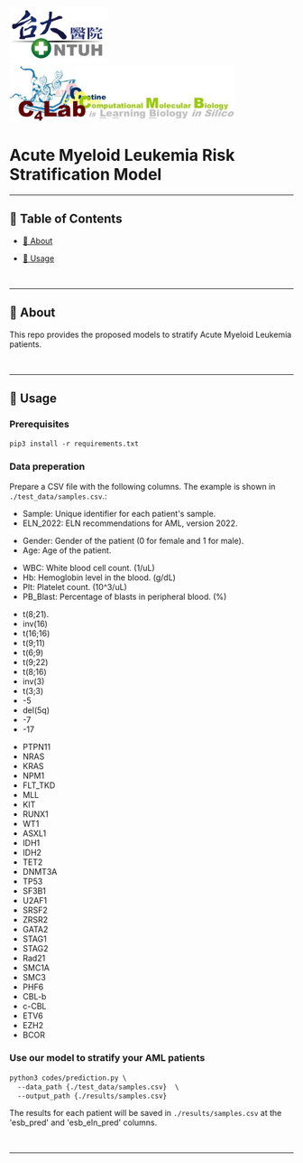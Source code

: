 <p align="left">
  <a href="https://www.ntuh.gov.tw/ntuh/ntuhgroup.jsp" rel="noopener">
  <img width=175px height=100px src="./asserts/ntuh.png" style="margin-right: 200px;"></a>
  <a href="https://c4lab.bime.ntu.edu.tw/" rel="noopener">
  <img width=400px height=100px src="./asserts/c4lab.jpg"></a>
</p>


# Acute Myeloid Leukemia Risk Stratification Model

---

## 📝 Table of Contents

- [🧐 About](#about)
<!-- - [✨ Results](#results) -->
- [💊 Usage](#usage)
<!-- - [🏁 Method](#method)
- [⛏️ Model](#model) -->

<br>

---

## 🧐 About <a name = "about"></a>

This repo provides the proposed models to stratify Acute Myeloid Leukemia patients.

<br>

---

<!-- ## ✨ Results <a name = "results"></a>

<br>

--- -->

## 💊 Usage <a name="usage"></a>

### Prerequisites
```
pip3 install -r requirements.txt
```

### Data preperation

Prepare a CSV file with the following columns. The example is shown in `./test_data/samples.csv`.:
- Sample: Unique identifier for each patient's sample.
- ELN_2022: ELN recommendations for AML, version 2022.

<!-- Clinical Features: -->
- Gender: Gender of the patient (0 for female and 1 for male).
- Age: Age of the patient.

<!-- Hematological Features: -->
- WBC: White blood cell count. (1/uL)
- Hb: Hemoglobin level in the blood. (g/dL)
- Plt: Platelet count. (10^3/uL)
- PB_Blast: Percentage of blasts in peripheral blood. (%)

<!-- Karyotype Features: Cytogenetic abnormalities. -->
- t(8;21).
- inv(16)
- t(16;16)
- t(9;11)
- t(6;9)
- t(9;22)
- t(8;16)
- inv(3)
- t(3;3)
- -5
- del(5q)
- -7
- -17

<!-- Gene Mutation Features: -->
- PTPN11
- NRAS
- KRAS
- NPM1
- FLT_TKD
- MLL
- KIT
- RUNX1
- WT1
- ASXL1
- IDH1
- IDH2
- TET2
- DNMT3A
- TP53
- SF3B1
- U2AF1
- SRSF2
- ZRSR2
- GATA2
- STAG1
- STAG2
- Rad21
- SMC1A
- SMC3
- PHF6
- CBL-b
- c-CBL
- ETV6
- EZH2
- BCOR


### Use our model to stratify your AML patients
```
python3 codes/prediction.py \
  --data_path {./test_data/samples.csv}  \
  --output_path {./results/samples.csv}
```

The results for each patient will be saved in `./results/samples.csv` at the 'esb_pred' and 'esb_eln_pred' columns.


<br>

---

<!-- ## 🏁 Method <a name = "method"></a>

### Preprocessing <a name = "preprocessing"></a>

<img width=500px height=350px src="./asserts/preprocessing.png"></a>

### Model Hyperparameters Optimization <a name = "hyperparameters"></a>

### Model Training <a name = "training"></a>


<br>

---

## ⛏️ Model <a name = "model"></a>

- [Logistic Regression](https://scikit-learn.org/stable/modules/generated/sklearn.linear_model.LogisticRegression.html)
- [K Nearest Neighbor (KNN)](https://scikit-learn.org/stable/modules/generated/sklearn.neighbors.KNeighborsClassifier.html)
- [Support Vector Classification (SVC)](https://scikit-learn.org/stable/modules/generated/sklearn.svm.SVC.html)
- [Random Forest](https://scikit-learn.org/stable/modules/generated/sklearn.ensemble.RandomForestClassifier.html)
- [XGBoost](https://xgboost.readthedocs.io/en/stable/)
- [LightGBM](https://lightgbm.readthedocs.io/en/v3.3.2/)
- [1D-CNN](https://pytorch.org/docs/stable/generated/torch.nn.Conv1d.html)

 -->



